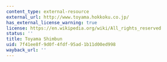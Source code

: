 ```yaml
---
content_type: external-resource
external_url: http://www.toyama.hokkoku.co.jp/
has_external_license_warning: true
license: https://en.wikipedia.org/wiki/All_rights_reserved
status: ''
title: Toyama Shimbun
uid: 7f41ee8f-9d0f-4fdf-95ad-1b11d00ed998
wayback_url: ''
---
```

